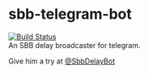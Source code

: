 # sbb-telegram-bot
[![Build Status](https://travis-ci.org/SirRade/sbb-telegram-bot.svg?branch=master)](https://travis-ci.org/SirRade/sbb-telegram-bot)  
An SBB delay broadcaster for telegram.  

Give him a try at [@SbbDelayBot](http://telegram.me/SbbDelayBot)

